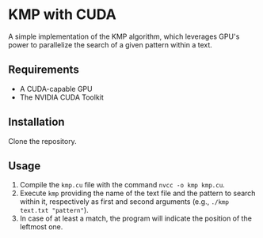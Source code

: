 # KMP with CUDA

A simple implementation of the KMP algorithm, which leverages GPU's power to parallelize the search of a given pattern within a text.

## Requirements
- A CUDA-capable GPU
- The NVIDIA CUDA Toolkit

## Installation
Clone the repository.

## Usage
1. Compile the `kmp.cu` file with the command `nvcc -o kmp kmp.cu`.
2. Execute `kmp` providing the name of the text file and the pattern to search within it, respectively as first and second arguments (e.g., `./kmp text.txt "pattern"`).
3. In case of at least a match, the program will indicate the position of the leftmost one.